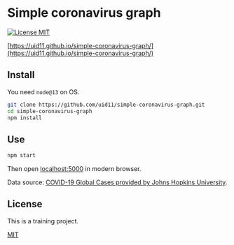# Simple coronavirus graph

[![License MIT][license-image]](LICENSE)

[https://uid11.github.io/simple-coronavirus-graph/](https://uid11.github.io/simple-coronavirus-graph/)

## Install

You need `node@13` on OS.

```sh
git clone https://github.com/uid11/simple-coronavirus-graph.git
cd simple-coronavirus-graph
npm install
```

## Use

```sh
npm start
```

Then open [localhost:5000](http://localhost:5000/) in modern browser.

Data source: [COVID-19 Global Cases provided by Johns Hopkins University](https://www.gisaid.org/epiflu-applications/global-cases-covid-19/).

## License

This is a training project.

[MIT](LICENSE)

[license-image]: https://img.shields.io/badge/license-MIT-blue.svg?longCache=true&style=flat-square 'The MIT License'
